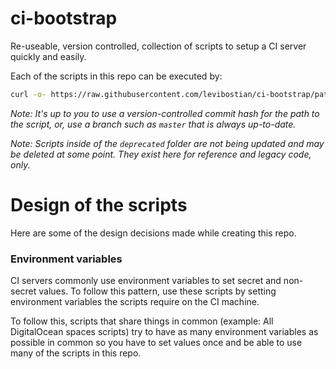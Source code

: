 # ci-bootstrap

Re-useable, version controlled, collection of scripts to setup a CI server quickly and easily. 

Each of the scripts in this repo can be executed by: 

```bash
curl -o- https://raw.githubusercontent.com/levibostian/ci-bootstrap/path/to/file.sh | bash 
```

*Note: It's up to you to use a version-controlled commit hash for the path to the script, or, use a branch such as `master` that is always up-to-date.*

*Note: Scripts inside of the `deprecated` folder are not being updated and may be deleted at some point. They exist here for reference and legacy code, only.*

# Design of the scripts

Here are some of the design decisions made while creating this repo. 

### Environment variables

CI servers commonly use environment variables to set secret and non-secret values. To follow this pattern, use these scripts by setting environment variables the scripts require on the CI machine. 

To follow this, scripts that share things in common (example: All DigitalOcean spaces scripts) try to have as many environment variables as possible in common so you have to set values once and be able to use many of the scripts in this repo. 